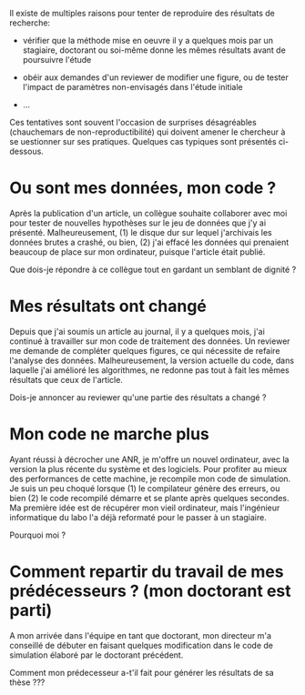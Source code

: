 Il existe de multiples raisons pour tenter de reproduire des résultats de recherche:

* vérifier que la méthode mise en oeuvre il y a quelques mois par un stagiaire, 
doctorant ou soi-même donne les mêmes résultats avant de poursuivre l'étude

* obéir aux demandes d'un reviewer de modifier une figure, ou de tester l'impact
de paramètres non-envisagés dans l'étude initiale

* ...

Ces tentatives sont souvent l'occasion de surprises désagréables 
(chauchemars de non-reproductibilité) qui doivent amener le chercheur
à se uestionner sur ses pratiques. Quelques cas typiques sont présentés
ci-dessous.

# Ou sont mes données, mon code ?

Après la publication d'un article, un collègue souhaite collaborer 
avec moi pour tester de nouvelles hypothèses sur le jeu de données 
que j'y ai présenté. Malheureusement, (1) le disque dur sur lequel 
j'archivais les données brutes a crashé, ou bien, (2) j'ai effacé 
les données qui prenaient beaucoup de place sur mon ordinateur, puisque 
l'article était publié. 

Que dois-je répondre à ce collègue tout en gardant un semblant de dignité ?

# Mes résultats ont changé

Depuis que j'ai soumis un article au journal, il y a quelques mois,
j'ai continué à travailler sur mon code de traitement des données.
Un reviewer me demande de compléter quelques figures, ce qui
nécessite de refaire l'analyse des données. Malheureusement, la 
version actuelle du code, dans laquelle j'ai amélioré les algorithmes, 
ne redonne pas tout à fait les mêmes résultats que ceux de l'article.

Dois-je annoncer au reviewer qu'une partie des résultats a changé ?
    
# Mon code ne marche plus

Ayant réussi à décrocher une ANR, je m'offre un nouvel ordinateur,
avec la version la plus récente du système et des logiciels. 
Pour profiter au mieux des performances de cette machine, je 
recompile mon code de simulation. Je suis un peu choqué lorsque 
(1) le compilateur génère des erreurs, ou bien 
(2) le code recompilé démarre et se plante après quelques secondes. 
Ma première idée est de récupérer mon vieil ordinateur, mais 
l'ingénieur informatique du labo l'a déjà reformaté pour le
passer à un stagiaire. 

Pourquoi moi ?


# Comment repartir du travail de mes prédécesseurs ? (mon doctorant est parti)

A mon arrivée dans l'équipe en tant que doctorant, mon directeur
m'a conseillé de débuter en faisant quelques modification dans
le code de simulation élaboré par le doctorant précédent. 


Comment mon prédecesseur a-t'il fait pour générer les résultats 
de sa thèse ???

